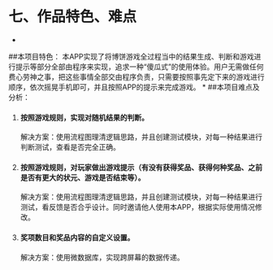# 七、作品特色、难点

* 
##本项目特色：
 本APP实现了将博饼游戏全过程当中的结果生成、判断和游戏进行提示等部分全部由程序来实现，追求一种“傻瓜式”的使用体验。用户无需做任何费心劳神之事，把这些事情全部交由程序负责，只需要按照事先定下来的游戏进行顺序，依次摇晃手机即可，并且按照APP的提示来完成游戏。
* 
##本项目难点及分析：

1. #### 按照游戏规则，实现对随机结果的判断。
   解决方案：使用流程图理清逻辑思路，并且创建测试模块，对每一种结果进行判断测试，查看是否完全正确。
2. #### 按照游戏规则，对玩家做出游戏提示（有没有获得奖品、获得何种奖品、之前是否有更大的状元、游戏是否结束等）。
   解决方案：使用流程图理清逻辑思路，并且创建测试模块，对每一种结果进行测试，看反馈是否合乎设计。同时邀请他人使用本APP，根据实际使用情况修改。
3. #### 奖项数目和奖品内容的自定义设置。
   解决方案：使用微数据库，实现跨屏幕的数据传递。

